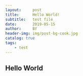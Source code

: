 ```yaml
---
layout:     post
title:      Hello World!
subtitle:   test file
date:       2019-05-15
author:     BY
header-img: img/post-bg-cook.jpg
catalog: true
tags:
    - test
---
```


## Hello World
 


